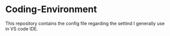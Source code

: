 # Coding-Environment
This repository contains the config file regarding the settind I generally use in VS code IDE.
